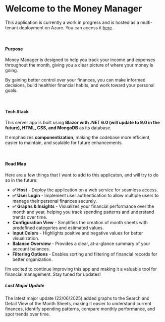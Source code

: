 <h1>Welcome to the Money Manager</h1>
<p>This application is currently a work in progress and is hosted as a multi-tenant deployment on Azure. You can access it <a href="https://moneymanager-e4hca9dcbgc6btck.germanywestcentral-01.azurewebsites.net/">here</a>.</p>  
<br />


<h4>Purpose</h4>
<p>Money Manager is designed to help you track your income and expenses throughout the month, giving you a clear picture of where your money is going.</p>
<p>By gaining better control over your finances, you can make informed decisions, build healthier financial habits, and work toward your personal goals.</p>
<br />

<h4>Tech Stack</h4>
<p>This server app is built using <strong>Blazor with .NET 6.0 (will update to 9.0 in the future), HTML, CSS, and MongoDB</strong> as its database.</p>
<p>It emphasizes <strong>componentization</strong>, making the codebase more efficient, easier to maintain, and scalable for future enhancements.</p>
<br />

<h4>Road Map</h4>
Here are a few things that I want to add to this applicaton, and will try to do so in the future:

<ul>
    <li><strong>✅ Host</strong> - Deploy the application on a web service for seamless access.</li>
    <li><strong>✅ User Login</strong> - Implement user authentication to allow multiple users to manage their personal finances securely.</li>
    <li><strong>✅ Graphs & Insights</strong> - Visualizes your financial performance over the month and year, helping you track spending patterns and understand trends over time.</li>
    <li><strong>Configuration View</strong> - Simplifies the creation of month sheets with predefined categories and estimated values.</li>
    <li><strong>Input Colors</strong> - Highlights positive and negative values for better visualization.</li>
    <li><strong>Balance Overview</strong> - Provides a clear, at-a-glance summary of your account balances.</li>
    <li><strong>Filtering Options</strong> - Enables sorting and filtering of financial records for better organization.</li>
</ul>

<p>
    I’m excited to continue improving this app and making it a valuable tool for financial management.
    Stay tuned for updates!
</p>

<h5>Last Major Update</h5>
<p>The latest major update (22/06/2025) added graphs to the Search and Detail View of the Month Sheets, making it easier to understand current finances, identify spending patterns, compare monthly performance, and spot trends over time.</p>
